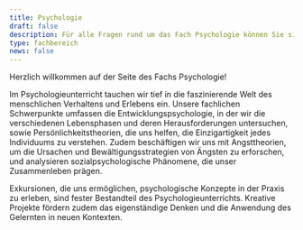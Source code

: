 ```yaml
---
title: Psychologie
draft: false
description: Für alle Fragen rund um das Fach Psychologie können Sie sich an psychologie@cantor-gymnasium.de wenden.
type: fachbereich
news: false
---
```


Herzlich willkommen auf der Seite des Fachs Psychologie!

Im Psychologieunterricht tauchen wir tief in die faszinierende Welt des menschlichen Verhaltens und Erlebens ein. Unsere fachlichen Schwerpunkte umfassen die Entwicklungspsychologie, in der wir die verschiedenen Lebensphasen und deren Herausforderungen untersuchen, sowie Persönlichkeitstheorien, die uns helfen, die Einzigartigkeit jedes Individuums zu verstehen. Zudem beschäftigen wir uns mit Angsttheorien, um die Ursachen und Bewältigungsstrategien von Ängsten zu erforschen, und analysieren sozialpsychologische Phänomene, die unser Zusammenleben prägen.

Exkursionen, die uns ermöglichen, psychologische Konzepte in der Praxis zu erleben, sind fester Bestandteil des Psychologieunterrichts. Kreative Projekte fördern zudem das eigenständige Denken und die Anwendung des Gelernten in neuen Kontexten.
